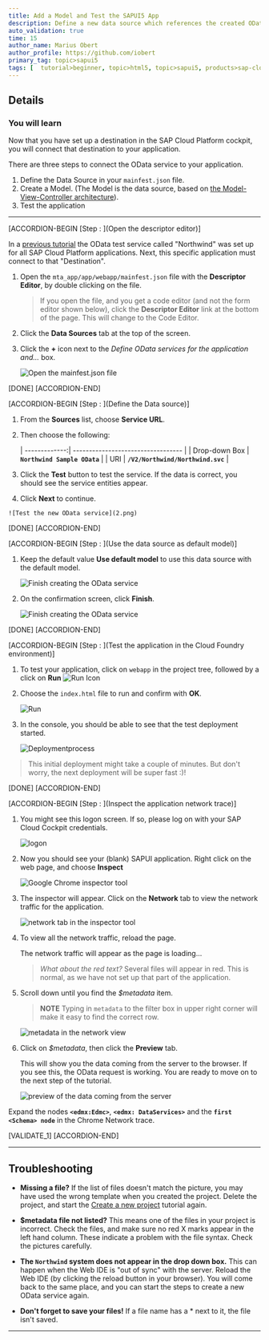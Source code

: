 ```yaml
---
title: Add a Model and Test the SAPUI5 App
description: Define a new data source which references the created OData service and use it for the default model.
auto_validation: true
time: 15
author_name: Marius Obert
author_profile: https://github.com/iobert
primary_tag: topic>sapui5
tags: [  tutorial>beginner, topic>html5, topic>sapui5, products>sap-cloud-platform, products>sap-cloud-platform-for-the-cloud-foundry-environment, products>sap-web-ide ]
---
```



## Details
### You will learn  
Now that you have set up a destination in the SAP Cloud Platform cockpit, you will connect that destination to your application.  


There are three steps to connect the OData service to your application.  

1.  Define the Data Source in your `mainfest.json` file.  
2.  Create a Model.   (The Model is the data source, based on [the Model-View-Controller architecture](https://blog.codinghorror.com/understanding-model-view-controller/)).  
3.  Test the application


---

[ACCORDION-BEGIN [Step : ](Open the descriptor editor)]

In a [previous tutorial](hcp-create-destination) the OData test service called "Northwind" was set up for all SAP Cloud Platform applications.  Next, this specific application must connect to that "Destination".  


1.  Open the `mta_app/app/webapp/mainfest.json` file with the **Descriptor Editor**, by double clicking on the file.

    > If you open the file, and you get a code editor (and not the form editor shown below), click the **Descriptor Editor** link at the bottom of the page.  This will change to the Code Editor.


2.  Click the **Data Sources** tab at the top of the screen.

3.  Click the **+** icon next to the *Define OData services for the application and...* box.

    ![Open the `mainfest.json` file](1.png)

[DONE]
[ACCORDION-END]

[ACCORDION-BEGIN [Step : ](Define the Data source)]

1.  From the **Sources** list, choose **Service URL**.  

2.  Then choose the following:

    | -------------:| ---------------------------------- |
    | Drop-down Box | **`Northwind Sample OData`**          |
    | URI           | **`/V2/Northwind/Northwind.svc`**      |

3.  Click the **Test** button to test the service.  If the data is correct, you should see the service entities appear.  

4.   Click **Next** to continue.

    ![Test the new OData service](2.png)



[DONE]
[ACCORDION-END]

[ACCORDION-BEGIN [Step : ](Use the data source as default model)]

1. Keep the default value **Use default model** to use this data source with the default model.

    ![Finish creating the OData service](3.png)

2. On the confirmation screen, click **Finish**.

    ![Finish creating the OData service](4.png)


[DONE]
[ACCORDION-END]

[ACCORDION-BEGIN [Step : ](Test the application in the Cloud Foundry environment)]

1.  To test your application, click on `webapp` in the project tree, followed by a click on **Run** ![Run Icon](run-icon.png)

2.  Choose the `index.html` file to run and confirm with **OK**.

    ![Run](5.png)

3.  In the console, you should be able to see that the test deployment started.

    ![Deploymentprocess](6.png)

> This initial deployment might take a couple of minutes. But don't worry, the next deployment will be super fast :)!


[DONE]
[ACCORDION-END]

[ACCORDION-BEGIN [Step : ](Inspect the application network trace)]

1. You might see this logon screen. If so, please log on with your SAP Cloud Cockpit credentials.

    ![logon](7.png)

2. Now you should see your (blank) SAPUI application. Right click on the web page, and choose **Inspect**

    ![Google Chrome inspector tool](8.png)

3.  The inspector will appear.  Click on the **Network** tab to view the network traffic for the application.

    ![network tab in the inspector tool](test-3.png)

4.  To view all the network traffic, reload the page.  

    The network traffic will appear as the page is loading...
    >*What about the red text?* Several files will appear in red.  This is normal, as we have not set up that part of the application.

5.  Scroll down until you find the *$metadata* item.  

    > **NOTE** Typing in `metadata` to the filter box in upper right corner will make it easy to find the correct row.

    ![metadata in the network view](test-5.png)

6.  Click on *$metadata*, then click the **Preview** tab.

    This will show you the data coming from the server to the browser.  If you see this, the OData request is working.  You are ready to move on to the next step of the tutorial.

    ![preview of the data coming from the server](test-6.png)

Expand the nodes **`<edmx:Edmc>`**, **`<edmx: DataServices>`** and the **`first <Schema> node`** in the Chrome Network trace.

[VALIDATE_1]
[ACCORDION-END]


----

## Troubleshooting

 - **Missing a file?**  If the list of files doesn't match the picture, you may have used the wrong template when you created the project.  Delete the project, and start the [Create a new project](sapui5-webide-create-project) tutorial again.

 - **$metadata file not listed?**  This means one of the files in your project is incorrect.  Check the files, and make sure no red X marks appear in the left hand column.  These indicate a problem with the file syntax.  Check the pictures carefully.

 - **The `Northwind` system does not appear in the drop down box.**  This can happen when the Web IDE is "out of sync" with the server.  Reload the Web IDE (by clicking the reload button in your browser).  You will come back to the same place, and you can start the steps to create a new OData service again.

 - **Don't forget to save your files!**  If a file name has a * next to it, the file isn't saved.  

 ---

